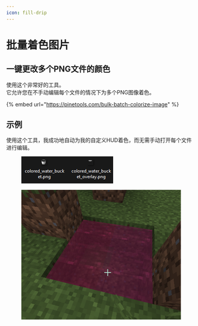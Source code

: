 ```yaml
---
icon: fill-drip
---
```


# 批量着色图片

## 一键更改多个PNG文件的颜色

使用这个非常好的工具。\
它允许您在不手动编辑每个文件的情况下为多个PNG图像着色。

{% embed url="https://pinetools.com/bulk-batch-colorize-image" %}

## 示例

使用这个工具，我成功地自动为我的自定义HUD着色，而无需手动打开每个文件进行编辑。

<figure><img src="../.gitbook/assets/image (1) (1) (1).png" alt=""><figcaption></figcaption></figure>

<figure><img src="../.gitbook/assets/image (1) (1) (1) (1).png" alt=""><figcaption></figcaption></figure>
